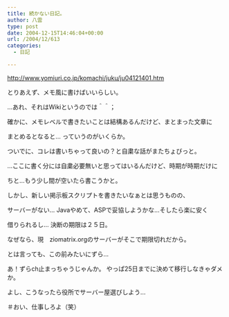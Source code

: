 ```yaml
---
title: 続かない日記。
author: 八雲
type: post
date: 2004-12-15T14:46:04+00:00
url: /2004/12/613
categories:
  - 日記

---
```

http://www.yomiuri.co.jp/komachi/juku/ju04121401.htm
  
とりあえず、メモ風に書けばいいらしい。
  
…あれ、それはWikiというのでは＾＾；
  
確かに、メモレベルで書きたいことは結構あるんだけど、まとまった文章に
  
まとめるとなると… っていうのがいくらか。
  
ついでに、コレは書いちゃって良いの？と自粛な話がまたちょびっと。
  
…ここに書く分には自粛必要無いと思ってはいるんだけど、時期が時期だけに
  
ちと…もう少し間が空いたら書こうかと。

しかし、新しい掲示板スクリプトを書きたいなぁとは思うものの、
  
サーバーがない… Javaやめて、ASPで妥協しようかな…そしたら楽に安く
  
借りられるし… 決断の期限は２５日。
  
なぜなら、現　ziomatrix.orgのサーバーがそこで期限切れだから。
  
とは言っても、この前みたいにずら…
  
あ！ずらch止まっちゃうじゃんか。 やっぱ25日までに決めて移行しなきゃダメか。
  
よし、こうなったら役所でサーバー屋選びしよう…
  
＃おい、仕事しろよ（笑）